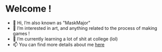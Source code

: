 # Welcome !
- 👋 Hi, I’m also known as "MaskMajor"
- 👀 I’m interested in art, and anything related to the process of making games !
- 🌱 I’m currently learning a lot of shit at college (lol)
- 📫 You can find more details about me [here](https://maskmajor.neocities.org/)

<!---
CIlie23/CIlie23 is a ✨ special ✨ repository because its `README.md` (this file) appears on your GitHub profile.
You can click the Preview link to take a look at your changes.
--->
